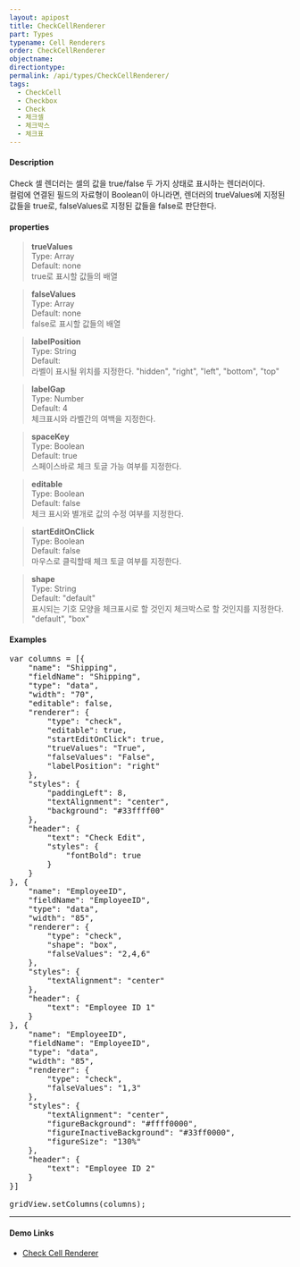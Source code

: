 ```yaml
---
layout: apipost
title: CheckCellRenderer
part: Types
typename: Cell Renderers
order: CheckCellRenderer
objectname: 
directiontype: 
permalink: /api/types/CheckCellRenderer/
tags:
  - CheckCell 
  - Checkbox
  - Check
  - 체크셀
  - 체크박스
  - 체크표
---
```


#### Description

 Check 셀 렌더러는 셀의 값을 true/false 두 가지 상태로 표시하는 렌더러이다.    
 컬럼에 연결된 필드의 자료형이 Boolean이 아니라면, 렌더러의 trueValues에 지정된 값들을 true로, falseValues로 지정된 값들을 false로 판단한다.

#### properties

> **trueValues**   
> Type: Array   
> Default: none   
> true로 표시할 값들의 배열   

> **falseValues**   
> Type: Array   
> Default: none   
> false로 표시할 값들의 배열   

> **labelPosition**   
> Type: String   
> Default:    
> 라벨이 표시될 위치를 지정한다. "hidden", "right", "left", "bottom", "top"  

> **labelGap**   
> Type: Number   
> Default: 4   
> 체크표시와 라벨간의 여백을 지정한다.  

> **spaceKey**   
> Type: Boolean   
> Default: true   
> 스페이스바로 체크 토글 가능 여부를 지정한다.  

> **editable**   
> Type: Boolean   
> Default: false   
> 체크 표시와 별개로 값의 수정 여부를 지정한다.  

> **startEditOnClick**   
> Type: Boolean   
> Default: false   
> 마우스로 클릭할때 체크 토글 여부를 지정한다.  

> **shape**   
> Type: String   
> Default: "default"   
> 표시되는 기호 모양을 체크표시로 할 것인지 체크박스로 할 것인지를 지정한다. "default", "box"  

#### Examples   

<pre class="prettyprint">
var columns = [{
    "name": "Shipping",
    "fieldName": "Shipping",
    "type": "data",
    "width": "70",
    "editable": false,
    "renderer": {
        "type": "check",
        "editable": true,
        "startEditOnClick": true,
        "trueValues": "True",
        "falseValues": "False",
        "labelPosition": "right"
    },
    "styles": {
        "paddingLeft": 8,
        "textAlignment": "center",
        "background": "#33ffff00"
    },
    "header": {
        "text": "Check Edit",
        "styles": {
            "fontBold": true
        }
    }
}, {
    "name": "EmployeeID",
    "fieldName": "EmployeeID",
    "type": "data",
    "width": "85",
    "renderer": {
        "type": "check",
        "shape": "box",
        "falseValues": "2,4,6"
    },
    "styles": {
        "textAlignment": "center"
    },
    "header": {
        "text": "Employee ID 1"
    }
}, {
    "name": "EmployeeID",
    "fieldName": "EmployeeID",
    "type": "data",
    "width": "85",
    "renderer": {
        "type": "check",
        "falseValues": "1,3"
    },
    "styles": {
        "textAlignment": "center",
        "figureBackground": "#ffff0000",
        "figureInactiveBackground": "#33ff0000",
        "figureSize": "130%"
    },
    "header": {
        "text": "Employee ID 2"
    }
}]

gridView.setColumns(columns);
</pre>

---

#### Demo Links 

* [Check Cell Renderer](http://demo.realgrid.com/Renderer/CheckCellRenderer/) 

